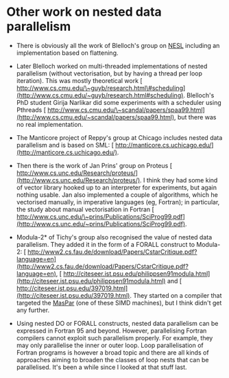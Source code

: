 # Other work on nested data parallelism

- There is obviously all the work of Blelloch's group on [ NESL](http://en.wikipedia.org/wiki/NESL) including an implementation based on flattening.

- Later Blelloch worked on multi-threaded implementations of nested parallelism (without vectorisation, but by having a thread per loop iteration).  This was mostly theoretical work [ http://www.cs.cmu.edu/\~guyb/research.html\#scheduling](http://www.cs.cmu.edu/~guyb/research.html#scheduling). Blelloch's PhD student Girija Narlikar did some experiments with a scheduler using Pthreads [ http://www.cs.cmu.edu/\~scandal/papers/spaa99.html](http://www.cs.cmu.edu/~scandal/papers/spaa99.html), but there was no real implementation.

- The Manticore project of Reppy's group at Chicago includes nested data parallelism and is based on SML: [ http://manticore.cs.uchicago.edu/](http://manticore.cs.uchicago.edu/).

- Then there is the work of Jan Prins' group on Proteus [ http://www.cs.unc.edu/Research/proteus/](http://www.cs.unc.edu/Research/proteus/).  I think they had some kind of vector library hooked up to an interpreter for experiments, but again nothing usable.  Jan also implemented a couple of algorithms, which he vectorised manually, in imperative languages (eg, Fortran); in particular, the study about manual vectorisation in Fortran [ http://www.cs.unc.edu/\~prins/Publications/SciProg99.pdf](http://www.cs.unc.edu/~prins/Publications/SciProg99.pdf).

- Modula-2\* of Tichy's group also recognised the value of nested data parallelism.  They added it in the form of a FORALL construct to Modula-2: [ http://www2.cs.fau.de/download/Papers/CstarCritique.pdf?language=en](http://www2.cs.fau.de/download/Papers/CstarCritique.pdf?language=en), [ http://citeseer.ist.psu.edu/philippsen91modula.html](http://citeseer.ist.psu.edu/philippsen91modula.html) and [ http://citeseer.ist.psu.edu/397019.html](http://citeseer.ist.psu.edu/397019.html).  They started on a compiler that targeted the [ MasPar](http://en.wikipedia.org/wiki/Maspar) (one of these SIMD machines), but I think didn't get any further.

- Using nested DO or FORALL constructs, nested data parallelism can be expressed in Fortran 95 and beyond.  However, parallelising Fortran compilers cannot exploit such parallelism properly.  For example, they may only parallelise the inner or outer loop.  Loop parallelisation of Fortran programs is however a broad topic and there are all kinds of approaches aiming to broaden the classes of loop nests that can be parallelised.  It's been a while since I looked at that stuff last.
